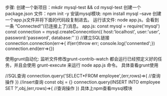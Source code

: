 步骤:
创建一个新项目：mkdir mysql-test && cd mysql-test
创建一个 package.json 文件：npm init -y
安装mysql模块: npm install mysql –save
创建一个app.js文件并将下面的代码段复制进去。
运行该文件: node app.js。会看到一条 “Connected!”(已连接上了)消息。
app.js:
const mysql = require('mysql')
const connection = mysql.createConnecntion({
host:'localhost',
user:'user',
password:'password',
database:''
)}
//建立SQL链接
connection.connection(err=>{
if(err)throw err;
console.log('connented';})
connection.end(err=>{})

使用grunt自动化:
监听文件修改grunt-contrib-watch 都会运行已经预定义好的任务，并且会使用 grunt-execute 来运行 node app.js 命令。
具体查看grunt使用

//SQL查询
connection.query('SELECT*FROM employee',(err,rows)=>{
//查询操作
})
//insert查询
const obj = {}
connection.query(INSERT INTO employee SET ?',obj,(err,rows)=>{
//查询操作
})
具体上npm查看mysql模块